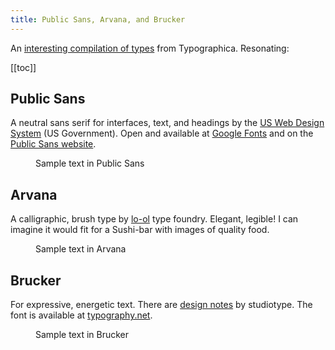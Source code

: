 ```yaml
---
title: Public Sans, Arvana, and Brucker
---
```

An [interesting compilation of types](https://typographica.org/features/our-favorite-typefaces-of-2019/) from Typographica. Resonating:

[[toc]]

## Public Sans
A neutral sans serif for interfaces, text, and headings by the [US Web Design System](https://designsystem.digital.gov) (US Government). Open and available at [Google Fonts](https://fonts.google.com/specimen/Public+Sans) and on the [Public Sans website](https://public-sans.digital.gov). 
<figure><img src="/img/public-sans-typeface.png" alt=""><figcaption>Sample text in Public Sans</figcaption></figure>

## Arvana
A calligraphic, brush type by [lo-ol](https://lo-ol.design/project/arvana) type foundry. Elegant, legible! I can imagine it would fit for a Sushi-bar with images of quality food. 

<figure><img src="/img/arvana-typeface.jpg" alt=""><figcaption>Sample text in Arvana</figcaption></figure>


## Brucker
For expressive, energetic text. There are [design notes](https://studiotype.com/originals/brucker) by studiotype. The font is available at [typography.net](https://typography.net/fonts/brucker).
<figure><img src="/img/brucker-typeface.png" alt=""><figcaption>Sample text in Brucker</figcaption></figure>